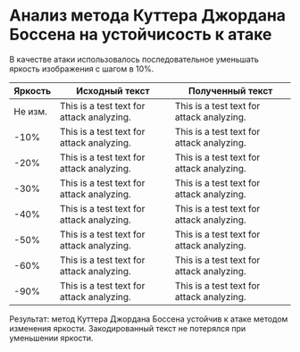 # Анализ метода Куттера Джордана Боссена на устойчисость к атаке

В качестве атаки использовалось последовательное уменьшать яркость изображения с шагом в 10%.

| Яркость |	Исходный текст | Полученный текст |
| ------- | -------------- | ---------------- |
| Не изм. |	This is a test text for attack analyzing. |	This is a test text for attack analyzing. |
| -10% | This is a test text for attack analyzing. | This is a test text for attack analyzing. |
| -20% | This is a test text for attack analyzing. | This is a test text for attack analyzing. |
| -30% | This is a test text for attack analyzing. | This is a test text for attack analyzing. |
| -40% | This is a test text for attack analyzing. | This is a test text for attack analyzing. |
| -50% | This is a test text for attack analyzing. | This is a test text for attack analyzing. |
| -60% | This is a test text for attack analyzing. | This is a test text for attack analyzing. |
| -90% | This is a test text for attack analyzing. | This is a test text for attack analyzing. |

Результат: метод Куттера Джордана Боссена устойчив к атаке методом изменения яркости. Закодированный текст не потерялся при уменьшении яркости.
